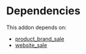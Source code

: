 # Dependencies

This addon depends on:

- [product_brand_sale](https://github.com/bringout/cybrosys/tree/fc40b6e83364405110154c7b17fd120f6f6d0000/odoo-bringout-cybrosys-product_brand_sale)
- [website_sale](https://github.com/bringout/oca-ocb-sale/tree/5d9b47ce90463a1c61e6fb80db86d42fb811e501/odoo-bringout-oca-ocb-website_sale)
